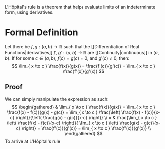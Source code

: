 L'Hôpital's rule is a theorem that helps evaluate limits of an indeterminate form, using derivatives.

# Formal Definition
Let there be $f,g: (a,b) \to \mathbb{R}$ such that the [[Differentiation of Real Functions|derivatives]] $f',g': (a,b) \to \mathbb{R}$ are [[Continuity|continuous]] in $(a,b)$. If for some $c \in (a,b)$, $f(c)=g(c)=0$, and $g'(c) \neq 0$, then:
$$
\lim_{ x \to c } \frac{f(x)}{g(x)} = \frac{f'(c)}{g'(c)} = \lim_{ x \to c } \frac{f'(x)}{g'(x)}
$$

## Proof
We can simply manipulate the expression as such:
$$
\begin{gathered}
& \lim_{ x \to c } \frac{f(x)}{g(x)} = \lim_{ x \to c } \frac{f(x) - f(c)}{g(x) - g(c)} = \lim_{ x \to c } \frac{\left( \frac{f(x) - f(c)}{x-c} \right)}{\left( \frac{g(x) - g(c)}{x-c} \right)} \\
= & \frac{\lim_{ x \to c } \left( \frac{f(x) - f(c)}{x-c} \right)}{ \lim_{ x \to c } \left( \frac{g(x) - g(c)}{x-c} \right)} = \frac{f'(c)}{g'(c)} = \lim_{ x \to c } \frac{f'(x)}{g'(x)} \\
\end{gathered}
$$
To arrive at L'Hôpital's rule